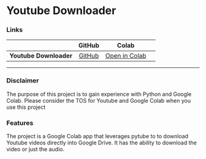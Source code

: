 # Youtube Downloader

### Links
| |GitHub| Colab | |
|:--|:-:|:-:|:-:|
| **Youtube Downloader** | [GitHub](https://github.com/Stephensmetana/YoutubeDownloader/blob/main/Youtube_Downloader.ipynb) | [Open in Colab](https://colab.research.google.com/github/Stephensmetana/YoutubeDownloader/blob/main/Youtube_Downloader.ipynb) |

---
### Disclaimer
The purpose of this project is to gain experience with Python and Google Colab. Please consider the TOS for Youtube and Google Colab when you use this project

### Features 
The project is a Google Colab app that leverages pytube to to download Youtube videos directly into Google Drive. 
It has the ability to download the video or just the audio. 
